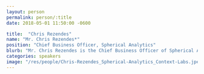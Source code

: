 ```yaml
---
layout: person
permalink: person/:title
date: 2018-05-01 11:50:00 -0600

title:  "Chris Rezendes"
name: "Mr. Chris Rezendes*"
position: "Chief Business Officer, Spherical Analytics"
blurb: "Mr. Chris Rezendes is the Chief Business Officer of Spherical Analytics"
categories: speakers
image: "/res/people/Chris-Rezendes_Spherical-Analytics_Context-Labs.jpeg"
---
```

